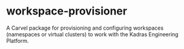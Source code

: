 # workspace-provisioner
A Carvel package for provisioning and configuring workspaces (namespaces or virtual clusters) to work with the Kadras Engineering Platform.
